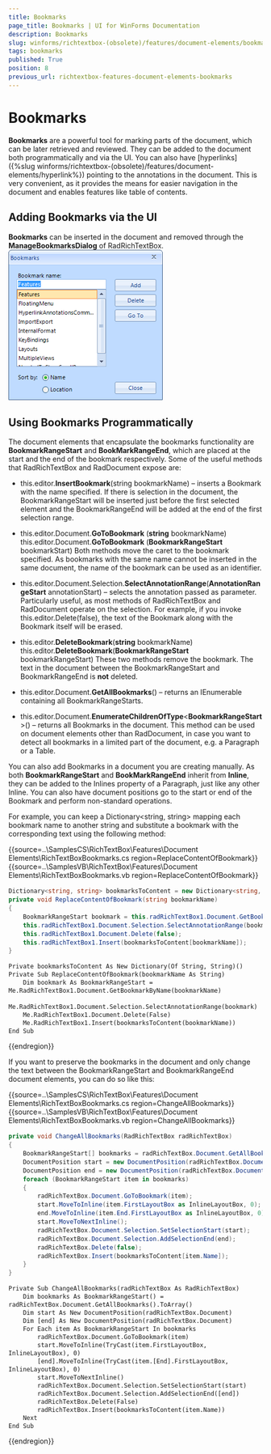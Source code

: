 ```yaml
---
title: Bookmarks
page_title: Bookmarks | UI for WinForms Documentation
description: Bookmarks
slug: winforms/richtextbox-(obsolete)/features/document-elements/bookmarks
tags: bookmarks
published: True
position: 8
previous_url: richtextbox-features-document-elements-bookmarks
---
```


# Bookmarks

__Bookmarks__ are a powerful tool for marking parts of the document, which can be later retrieved and reviewed. They can be added to the document both programmatically and via the UI. You can also have [hyperlinks]({%slug winforms/richtextbox-(obsolete)/features/document-elements/hyperlink%}) pointing to the annotations in the document. This is very convenient, as it provides the means for easier navigation in the document and enables features like table of contents.

## Adding Bookmarks via the UI

__Bookmarks__ can be inserted in the document and removed through the __ManageBookmarksDialog__ of RadRichTextBox.![richtextbox-features-document-elements-bookmarks 001](images/richtextbox-features-document-elements-bookmarks001.png)

## Using Bookmarks Programmatically

The document elements that encapsulate the bookmarks functionality are __BookmarkRangeStart__ and __BookMarkRangeEnd__, which are placed at the start and the end of the bookmark respectively. Some of the useful methods that RadRichTextBox and RadDocument expose are:

* this.editor.__InsertBookmark__(string bookmarkName) – inserts a Bookmark with the name specified. If there is selection in the document, the BookmarkRangeStart will be inserted just before the first selected element and the BookmarkRangeEnd will be added at the end of the first selection range.

* this.editor.Document.__GoToBookmark__ (__string__ bookmarkName)
this.editor.Document.__GoToBookmark__ (__BookmarkRangeStart__ bookmarkStart)
Both methods move the caret to the bookmark specified. As bookmarks with the same name cannot be inserted in the same document, the name of the bookmark can be used as an identifier.

* this.editor.Document.Selection.__SelectAnnotationRange__(__AnnotationRangeStart__ annotationStart) – selects the annotation passed as parameter. Particularly useful, as most methods of RadRichTextBox and RadDocument operate on the selection. For example, if you invoke this.editor.Delete(false), the text of the Bookmark along with the Bookmark itself will be erased.

* this.editor.__DeleteBookmark__(__string__ bookmarkName)
this.editor.__DeleteBookmark__(__BookmarkRangeStart__ bookmarkRangeStart) 
These two methods remove the bookmark. The text in the document between the BookmarkRangeStart and BookmarkRangeEnd is __not__ deleted.

* this.editor.Document.__GetAllBookmarks__() – returns an IEnumerable<BookmarkRangeStart> containing all BookmarkRangeStarts.

* this.editor.Document.__EnumerateChildrenOfType__<__BookmarkRangeStart__>() – returns all Bookmarks in the document. This method can be used on document elements other than RadDocument, in case you want to detect all bookmarks in a limited part of the document, e.g. a Paragraph or a Table.

You can also add Bookmarks in a document you are creating manually. As both __BookmarkRangeStart__ and __BookMarkRangeEnd__ inherit from __Inline__, they can be added to the Inlines property of a Paragraph, just like any other Inline. You can also have document positions go to the start or end of the Bookmark and perform non-standard operations. 

For example, you can keep a Dictionary<string, string> mapping each bookmark name to another string and substitute a bookmark with the corresponding text using the following method:

{{source=..\SamplesCS\RichTextBox\Features\Document Elements\RichTextBoxBookmarks.cs region=ReplaceContentOfBookmark}} 
{{source=..\SamplesVB\RichTextBox\Features\Document Elements\RichTextBoxBookmarks.vb region=ReplaceContentOfBookmark}} 

````C#
Dictionary<string, string> bookmarksToContent = new Dictionary<string, string>();
private void ReplaceContentOfBookmark(string bookmarkName)
{
    BookmarkRangeStart bookmark = this.radRichTextBox1.Document.GetBookmarkByName(bookmarkName);
    this.radRichTextBox1.Document.Selection.SelectAnnotationRange(bookmark);
    this.radRichTextBox1.Document.Delete(false);
    this.radRichTextBox1.Insert(bookmarksToContent[bookmarkName]);
}

````
````VB.NET
Private bookmarksToContent As New Dictionary(Of String, String)()
Private Sub ReplaceContentOfBookmark(bookmarkName As String)
    Dim bookmark As BookmarkRangeStart = Me.RadRichTextBox1.Document.GetBookmarkByName(bookmarkName)
    Me.RadRichTextBox1.Document.Selection.SelectAnnotationRange(bookmark)
    Me.RadRichTextBox1.Document.Delete(False)
    Me.RadRichTextBox1.Insert(bookmarksToContent(bookmarkName))
End Sub

````

{{endregion}}

If you want to preserve the bookmarks in the document and only change the text between the BookmarkRangeStart and BookmarkRangeEnd document elements, you can do so like this:

{{source=..\SamplesCS\RichTextBox\Features\Document Elements\RichTextBoxBookmarks.cs region=ChangeAllBookmarks}} 
{{source=..\SamplesVB\RichTextBox\Features\Document Elements\RichTextBoxBookmarks.vb region=ChangeAllBookmarks}} 

````C#
private void ChangeAllBookmarks(RadRichTextBox radRichTextBox)
{
    BookmarkRangeStart[] bookmarks = radRichTextBox.Document.GetAllBookmarks().ToArray<BookmarkRangeStart>();
    DocumentPosition start = new DocumentPosition(radRichTextBox.Document);
    DocumentPosition end = new DocumentPosition(radRichTextBox.Document);
    foreach (BookmarkRangeStart item in bookmarks)
    {
        radRichTextBox.Document.GoToBookmark(item);
        start.MoveToInline(item.FirstLayoutBox as InlineLayoutBox, 0);
        end.MoveToInline(item.End.FirstLayoutBox as InlineLayoutBox, 0);
        start.MoveToNextInline();
        radRichTextBox.Document.Selection.SetSelectionStart(start);
        radRichTextBox.Document.Selection.AddSelectionEnd(end);
        radRichTextBox.Delete(false);
        radRichTextBox.Insert(bookmarksToContent[item.Name]);
    }
}

````
````VB.NET
Private Sub ChangeAllBookmarks(radRichTextBox As RadRichTextBox)
    Dim bookmarks As BookmarkRangeStart() = radRichTextBox.Document.GetAllBookmarks().ToArray()
    Dim start As New DocumentPosition(radRichTextBox.Document)
    Dim [end] As New DocumentPosition(radRichTextBox.Document)
    For Each item As BookmarkRangeStart In bookmarks
        radRichTextBox.Document.GoToBookmark(item)
        start.MoveToInline(TryCast(item.FirstLayoutBox, InlineLayoutBox), 0)
        [end].MoveToInline(TryCast(item.[End].FirstLayoutBox, InlineLayoutBox), 0)
        start.MoveToNextInline()
        radRichTextBox.Document.Selection.SetSelectionStart(start)
        radRichTextBox.Document.Selection.AddSelectionEnd([end])
        radRichTextBox.Delete(False)
        radRichTextBox.Insert(bookmarksToContent(item.Name))
    Next
End Sub

````

{{endregion}}